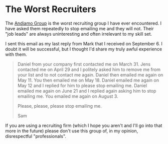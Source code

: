 # The Worst Recruiters

The [Andiamo Group](http://andiamo-group.com/) is the worst recruiting group I have ever encountered. I have asked them repeatedly to stop emailing me and they will not. Their "job leads" are always uninteresting and often irrelevant to my skill set.

I sent this email as my last reply from Mark that I received on September 6. I doubt it will be successful, but I thought I'd share my truly awful experience with them.

> Daniel from your company first contacted me on March 31. Jens contacted me on April 29 and I politely asked him to remove me from your list and to not contact me again. Daniel then emailed me again on May 11. You then emailed me on May 18. Daniel emailed me again on May 12 and I replied for him to please stop emailing me. Daniel emailed me again on June 21 and I replied again asking him to stop emailing me. You emailed me again on August 3.
>
> Please, please, please stop emailing me.
>
> Sam

If you are using a recruiting firm (which I hope you aren't and I'll go into that more in the future) please don't use this group of, in my opinion, disrespectful "professionals".

